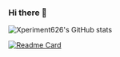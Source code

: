### Hi there 👋

![Xperiment626's GitHub stats](https://github-readme-stats.vercel.app/api?username=Xperiment626&show_icons=true&theme=synthwave)

[![Readme Card](https://github-readme-stats.vercel.app/api/pin/?username=Xperiment626&repo=github-readme-stats)](https://github.com/anuraghazra/github-readme-stats)


<!--
**Xperiment626/Xperiment626** is a ✨ _special_ ✨ repository because its `README.md` (this file) appears on your GitHub profile.

Here are some ideas to get you started:

- 🔭 I’m currently working on ...
- 🌱 I’m currently learning ...
- 👯 I’m looking to collaborate on ...
- 🤔 I’m looking for help with ...
- 💬 Ask me about ...
- 📫 How to reach me: ...
- 😄 Pronouns: ...
- ⚡ Fun fact: ...
-->
